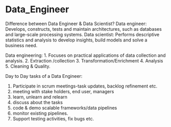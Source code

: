 # Data_Engineer
Difference between Data Engineer & Data Scientist?
Data engineer: Develops, constructs, tests and maintain architectures, such as databases and large-scale processing systems.
Data scientist: Performs descriptive statistics and analysis to develop insights, build models and solve a business need.

Data engineering: 1. Focuses on practical applications of data collection and analysis.
2. Extraction /collection
3. Transformation/Enrichment
4. Analysis
5. Cleaning & Quality.

Day to Day tasks of a Data Engineer:
1. Participate in scrum meetings-task updates, backlog refinement etc.
2. meeting with stake holders, end user, managers
3. learn, unlearn and relearn
4. discuss about the tasks 
5. code & demo scalable frameworks/data pipelines
6. monitor existing pipelines.
7. Support testing activities, fix bugs etc.
